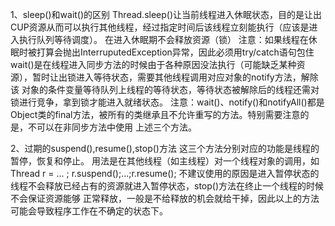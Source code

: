 1、sleep()和wait()的区别
Thread.sleep()让当前线程进入休眠状态，目的是让出CUP资源从而可以执行其他线程，经过指定时间后该线程立刻能执行（应该是进入执行队列等待调度）。
在进入休眠期不会释放资源（锁）
注意：如果线程在休眠时被打算会抛出InterruputedException异常，因此必须用try/catch语句包住
wait()是在线程进入同步方法的时候由于各种原因没法执行（可能缺乏某种资源），暂时让出锁进入等待状态，需要其他线程调用对应对象的notify方法，解除该
对象的条件变量等待队列上线程的等待状态，等待状态被解除后的线程还需对锁进行竞争，拿到锁才能进入就绪状态。
注意：wait()、notify()和notifyAll()都是Object类的final方法，被所有的类继承且不允许重写的方法。特别需要注意的是，不可以在非同步方法中使用
上述三个方法。

2、过期的suspend(),resume(),stop()方法
这三个方法分别对应的功能是线程的暂停，恢复和停止。
用法是在其他线程（如主线程）对一个线程对象的调用，如 Thread r = ... ;  r.suspend();...;r.resume();
不建议使用的原因是进入暂停状态的线程不会释放已经占有的资源就进入暂停状态，stop()方法在终止一个线程的时候不会保证资源能够
正常释放，一般是不给释放的机会就给干掉，因此以上的方法可能会导致程序工作在不确定的状态下。